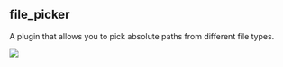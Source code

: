 ## file_picker

A plugin that allows you to pick absolute paths from different file types.

![](images/file_picker1.gif)